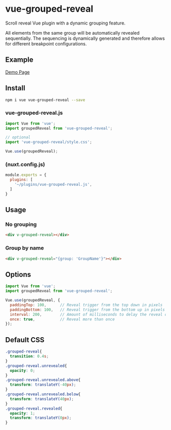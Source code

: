 # vue-grouped-reveal
Scroll reveal Vue plugin with a dynamic grouping feature.

All elements from the same group will be automatically revealed sequentially. The sequencing is dynamically generated and therefore allows for different breakpoint configurations.

## Example
[Demo Page](https://haeri.github.io/vue-grouped-reveal/docs)


## Install

```bash
npm i vue vue-grouped-reveal --save
```

### vue-grouped-reveal.js
```js
import Vue from 'vue';
import groupedReveal from 'vue-grouped-reveal';

// optional
import 'vue-grouped-reveal/style.css';

Vue.use(groupedReveal);
```

### (nuxt.config.js)
```js
module.exports = {
  plugins: [
    '~/plugins/vue-grouped-reveal.js',
  ]
}
```

## Usage

### No grouping
```html
<div v-grouped-reveal></div>
```

### Group by name
```html
<div v-grouped-reveal="{group: 'GroupName'}"></div>
```

## Options
```js
import Vue from 'vue';
import groupedReveal from 'vue-grouped-reveal';

Vue.use(groupedReveal, {
  paddingTop: 100,      // Reveal trigger from the top down in pixels
  paddingBottom: 100,   // Reveal trigger from the bottom up in pixels
  interval: 200,        // Amount of milliseconds to delay the reveal of next element in group
  once: true,           // Reveal more than once
});
```

## Default CSS
```css
.grouped-reveal{
  transition: 0.4s;
}
.grouped-reveal.unrevealed{
  opacity: 0;
}
.grouped-reveal.unrevealed.above{
  transform: translateY(-40px);
}
.grouped-reveal.unrevealed.below{
  transform: translateY(40px);
}
.grouped-reveal.revealed{
  opacity: 1;
  transform: translateY(0px);
}
```